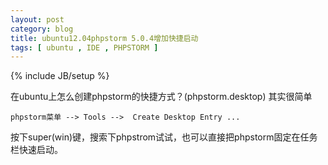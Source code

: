 ```yaml
---
layout: post
category: blog
title: ubuntu12.04phpstorm 5.0.4增加快捷启动
tags: [ ubuntu , IDE , PHPSTORM ]
---
```

{% include JB/setup %}

在ubuntu上怎么创建phpstorm的快捷方式？(phpstorm.desktop)
其实很简单

    phpstorm菜单 --> Tools -->  Create Desktop Entry ...

按下super(win)键，搜索下phpstrom试试，也可以直接把phpstorm固定在任务栏快速启动。